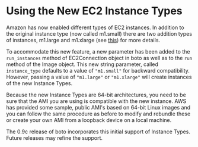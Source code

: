 # Using the New EC2 Instance Types #

Amazon has now enabled different types of EC2 instances.  In addition to the original instance type (now called m1.small) there are two addition types of instances, m1.large and m1.xlarge (see [this](http://developer.amazonwebservices.com/connect/entry.jspa?externalID=993&categoryID=100)) for more details.

To accommodate this new feature, a new parameter has been added to the `run_instances` method of EC2Connection object in boto as well as to the `run` method of the Image object.  This new string parameter, called `instance_type` defaults to a value of `"m1.small"` for backward compatibility.  However, passing a value of `"m1.large"` or `"m1.xlarge"` will create instances of the new Instance Types.

Because the new Instance Types are 64-bit architectures, you need to be sure that the AMI you are using is compatible with the new instance.  AWS has provided some sample, public AMI's based on 64-bit Linux images and you can follow the same procedure as before to modify and rebundle these or create your own AMI from a loopback device on a local machine.

The 0.9c release of boto incorporates this initial support of Instance Types.  Future releases may refine the support.